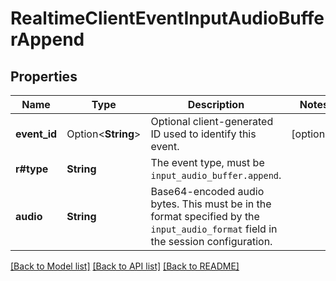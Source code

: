 # RealtimeClientEventInputAudioBufferAppend

## Properties

Name | Type | Description | Notes
------------ | ------------- | ------------- | -------------
**event_id** | Option<**String**> | Optional client-generated ID used to identify this event. | [optional]
**r#type** | **String** | The event type, must be `input_audio_buffer.append`. | 
**audio** | **String** | Base64-encoded audio bytes. This must be in the format specified by the  `input_audio_format` field in the session configuration.  | 

[[Back to Model list]](../README.md#documentation-for-models) [[Back to API list]](../README.md#documentation-for-api-endpoints) [[Back to README]](../README.md)


